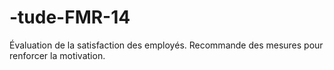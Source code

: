 # -tude-FMR-14
Évaluation de la satisfaction des employés. Recommande des mesures pour renforcer la motivation.
